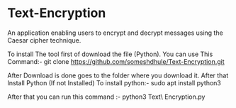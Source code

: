 # Text-Encryption
An application enabling users to encrypt and decrypt messages using the Caesar cipher technique.

To install The tool first of download the file (Python). 
You can use This Command:-
git clone https://github.com/someshdhule/Text-Encryption.git


After Download is done goes to the folder where you download it.
After that Install Python (If not Installed)
To install python:-
sudo apt install python3


After that you can run this command :-
python3 Text\ Encryption.py 
